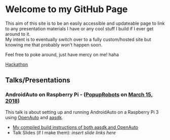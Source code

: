 # Welcome to my GitHub Page

This aim of this site is to be an easily accessible and updateable page to link to any presentation materials I have or any cool stuff I build if I ever get around to it.  
My intent is to eventually switch over to a fully custom/hosted site but knowing me that probably won't happen soon. 

Feel free to poke around, just have mercy on me! haha

[Hackathon](austingalyon.github.io/hackathon)

## Talks/Presentations

### AndroidAuto on Raspberry Pi - ([PopupRobots](http://www.norfolkjs.org/) on [March 15, 2018](https://www.meetup.com/NorfolkJS/events/246940328/))
This talk is about setting up and running AndroidAuto on a Raspberry Pi 3 using [OpenAuto](https://github.com/f1xpl/openauto) and [aasdk](https://github.com/f1xpl/aasdk).

- [My compiled build instructions of both aasdk and OpenAuto](austingalyon.github.io/androidauto-wpi/instructions)
- Talk Slides (if I make them): *insert slide links here*
